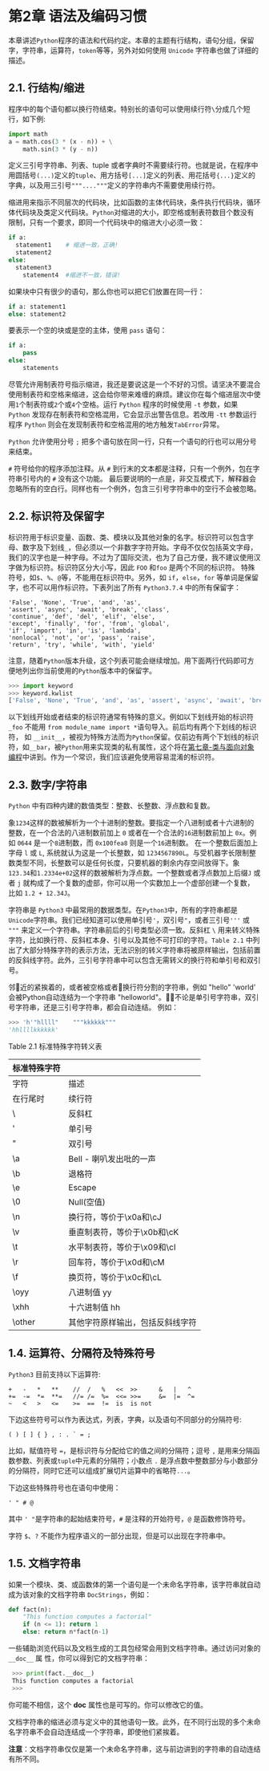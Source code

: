 # 第2章 语法及编码习惯

本章讲述`Python`程序的语法和代码约定。本章的主题有行结构，语句分组，保留字，字符串，运算符，`token`等等，另外对如何使用 `Unicode` 字符串也做了详细的描述。

## 2.1. 行结构/缩进

程序中的每个语句都以换行符结束。特别长的语句可以使用续行符`\`分成几个短行，如下例:

```python
import math  
a = math.cos(3 * (x - n)) + \
    math.sin(3 * (y - n))
```

定义三引号字符串、列表、tuple 或者字典时不需要续行符。也就是说，在程序中用圆括号`(...)`定义的`tuple`、用方括号`[...]`定义的列表、用花括号`{...}`定义的字典，以及用三引号`"""...."""`定义的字符串内不需要使用续行符。

缩进用来指示不同层次的代码块，比如函数的主体代码块，条件执行代码块，循环体代码块及类定义代码块。`Python`对缩进的大小，即空格或制表符数目个数没有限制，只有一个要求，即同一个代码块中的缩进大小必须一致：

```python
if a:  
  statement1    # 缩进一致，正确!
  statement2  
else:  
  statement3  
    statement4  #缩进不一致，错误!
```

如果块中只有很少的语句，那么你也可以把它们放置在同一行：

```python
if a: statement1
else: statement2
```

要表示一个空的块或是空的主体，使用 `pass` 语句：

```python
if a:
    pass 
else:
    statements
```

尽管允许用制表符号指示缩进，我还是要说这是一个不好的习惯。请坚决不要混合使用制表符和空格来缩进，这会给你带来难缠的麻烦。建议你在每个缩进层次中使用`1`个制表符或`2`个或`4`个空格。运行 `Python` 程序的时候使用 `-t` 参数，如果 `Python` 发现存在制表符和空格混用，它会显示出警告信息。若改用 `-tt` 参数运行程序 `Python` 则会在发现制表符和空格混用的地方触发`TabError`异常。

`Python` 允许使用分号 `;` 把多个语句放在同一行，只有一个语句的行也可以用分号来结束。

`#` 符号给你的程序添加注释。从 `#` 到行末的文本都是注释，只有一个例外，包在字符串引号内的 `#` 没有这个功能。 最后要说明的一点是，非交互模式下，解释器会忽略所有的空白行。同样也有一个例外，包含三引号字符串中的空行不会被忽略。

## 2.2. 标识符及保留字

标识符用于标识变量、函数、类、模块以及其他对象的名字。标识符可以包含字母、数字及下划线`_`，但必须以一个非数字字符开始。字母不仅仅包括英文字母，我们的汉字也是一种字母。不过为了国际交流，也为了自己方便，我不建议使用汉字做为标识符。标识符区分大小写，因此 `FOO` 和`foo` 是两个不同的标识符。 特殊符号，如`$`、`%`、`@`等，不能用在标识符中。另外，如 `if`，`else`，`for` 等单词是保留字，也不可以用作标识符。下表列出了所有 `Python3.7.4` 中的所有保留字：

```text
'False', 'None', 'True', 'and', 'as', 
'assert', 'async', 'await', 'break', 'class', 
'continue', 'def', 'del', 'elif', 'else', 
'except', 'finally', 'for', 'from', 'global', 
'if', 'import', 'in', 'is', 'lambda', 
'nonlocal', 'not', 'or', 'pass', 'raise',
'return', 'try', 'while', 'with', 'yield'
```

注意，随着`Python`版本升级，这个列表可能会继续增加。用下面两行代码即可方便地列出你当前使用的`Python`版本中的保留字。

```python
>>> import keyword
>>> keyword.kwlist
['False', 'None', 'True', 'and', 'as', 'assert', 'async', 'await', 'break', 'class', 'continue', 'def', 'del', 'elif', 'else', 'except', 'finally', 'for', 'from', 'global', 'if', 'import', 'in', 'is', 'lambda', 'nonlocal', 'not', 'or', 'pass', 'raise', 'return', 'try', 'while', 'with', 'yield']
```

以下划线开始或者结束的标识符通常有特殊的意义。例如以下划线开始的标识符 `_foo` 不能用 `from module_name import *`语句导入。前后均有两个下划线的标识符， 如 `__init__`，被视为特殊方法而为`Python`保留。仅前边有两个下划线的标识符，如`__bar`，被`Python`用来实现类的私有属性，这个将在[第七章-类与面向对象编程](di-2-zhang-yu-fa-ji-bian-ma-xi-guan.md)中讲到。作为一个常识，我们应该避免使用容易混淆的标识符。

## 2.3. 数字/字符串

`Python` 中有四种内建的数值类型：整数、长整数、浮点数和复数。

象`1234`这样的数被解析为一个十进制的整数。要指定一个八进制或者十六进制的整数，在一个合法的八进制数前加上 `0` 或者在一个合法的`16`进制数前加上 `0x`。例如 `0644` 是一个`8`进制数，而 `0x100fea8` 则是一个`16`进制数。 在一个整数后面加上字母 `l` 或 `L`, 系统就认为这是一个长整数，如 `1234567890L`。与受机器字长限制整数类型不同，长整数可以是任何长度，只要机器的剩余内存空间放得下。象`123.34`和`1.2334e+02`这样的数被解析为浮点数。一个整数或者浮点数加上后缀`J` 或者 `j` 就构成了一个复数的虚部，你可以用一个实数加上一个虚部创建一个复数，比如 `1.2 + 12.34J`。

字符串是 `Python3` 中最常用的数据类型。在`Python3`中，所有的字符串都是`Unicode`字符串。我们已经知道可以使用单引号`'`，双引号`"`，或者三引号`'''` 或 `"""` 来定义一个字符串。字符串前后的引号类型必须一致。反斜杠 `\` 用来转义特殊字符，比如换行符、反斜杠本身、引号以及其他不可打印的字符。`Table 2.1` 中列出了大部分特殊字符的表示方法，无法识别的转义字符串将被原样输出，包括前置的反斜线字符。此外，三引号字符串中可以包含无需转义的换行符和单引号和双引号。

邻􏱣近的紧挨着的，或者被空格或者􏰊换行符分割的字符串，例如 "hello" 'world' 会被Python自动连结为一个字符串 "helloworld"。􏰔􏰈不论是单引号字符串，双引号字符串，还是三引号字符串，都会自动连结。 例如：

```python
>>> 'h'"hllll"    """kkkkkk"""
'hhllllkkkkkk'
```

Table 2.1 标准特殊字符转义表

| 标准特殊字符 |  |
| :--- | :--- |
| 字符 | 描述 |
|  在行尾时 | 续行符 |
| \\ | 反斜杠 |
| \' | 单引号 |
| \" | 双引号 |
| \a | Bell - 喇叭发出吡的一声 |
| \b | 退格符 |
| \e | Escape |
| \0 | Null\(空值\) |
| \n | 换行符，等价于\x0a和\cJ |
| \v | 垂直制表符，等价于\x0b和\cK |
| \t | 水平制表符，等价于\x09和\cI |
| \r | 回车符，等价于\x0d和\cM |
| \f | 换页符，等价于\x0c和\cL |
| \oyy | 八进制值 yy |
| \xhh | 十六进制值 hh |
| \other | 其他字符原样输出，包括反斜线字符 |

## 1.4. 运算符、分隔符及特殊符号

`Python3` 目前支持以下运算符:

```text
+   -   *   **    //  /   %   <<  >>      &   |   ^  
+=  -=  *=  **=   //= /=  %=  <<= >>=     &=  |=  ^=
~   <   >   <=    >=  ==  !=  is  is not
```

下边这些符号可以作为表达式，列表，字典，以及语句不同部分的分隔符号:

```text
( ) [ ] { } , : . ` = ;
```

比如，赋值符号 `=`，是标识符与分配给它的值之间的分隔符；逗号 `,` 是用来分隔函数参数、列表或`tuple`中元素的分隔符；小数点 `.` 是浮点数中整数部分与小数部分的分隔符，同时它还可以组成扩展切片运算中的省略符`...`。

下边这些特殊符号也在语句中使用：

```text
' " # @
```

其中 `' "`是字符串的起始结束符号，`#` 是注释的开始符号，`@` 是函数修饰符号。

字符 `$`、`?` 不能作为程序语义的一部分出现，但是可以出现在字符串中。

## 1.5. 文档字符串

如果一个模块、类、或函数体的第一个语句是一个未命名字符串，该字符串就自动成为该对象的文档字符串 `DocStrings`，例如：

```python
def fact(n):
    "This function computes a factorial"
    if (n <= 1): return 1
    else: return n*fact(n-1)
```

一些辅助浏览代码以及文档生成的工具包经常会用到文档字符串。通过访问对象的 `__doc__` 属 性，你可以得到它的文档字符串：

```python
 >>> print(fact.__doc__)
 This function computes a factorial
 >>>
```

你可能不相信，这个 **doc** 属性也是可写的。你可以修改它的值。

文档字符串的缩进必须与定义中的其他语句一致。此外，在不同行出现的多个未命名字符串不会自动连结成一个字符串，即使他们紧挨着。

**注意**：文档字符串仅仅是第一个未命名字符串，这与前边讲到的字符串的自动连结有所不同。

